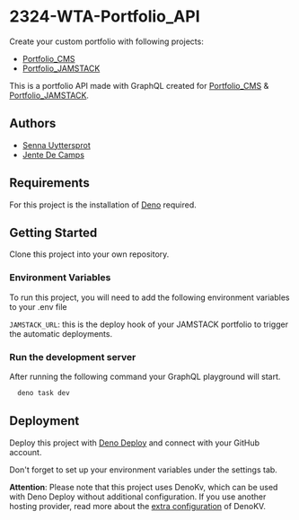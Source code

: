 # 2324-WTA-Portfolio_API

Create your custom portfolio with following projects:

- [Portfolio_CMS](https://github.com/SennaUyttersprot03/2324-WTA-Portfolio_CMS)
- [Portfolio_JAMSTACK](https://gitlab.com/jente.decamps/2324-wta-portfolio-jamstack)

This is a portfolio API made with GraphQL created for [Portfolio_CMS](https://github.com/SennaUyttersprot03/2324-WTA-Portfolio_CMS) & [Portfolio_JAMSTACK](https://gitlab.com/jente.decamps/2324-wta-portfolio-jamstack).

## Authors

- [Senna Uyttersprot](https://gitlab.com/senna.uyttersprot)
- [Jente De Camps](https://gitlab.com/jente.decamps)

## Requirements

For this project is the installation of [Deno](https://docs.deno.com/runtime/manual) required.

## Getting Started

Clone this project into your own repository.

### Environment Variables

To run this project, you will need to add the following environment variables to your .env file

`JAMSTACK_URL`: this is the deploy hook of your JAMSTACK portfolio to trigger the automatic deployments.

### Run the development server

After running the following command your GraphQL playground will start.

```bash
  deno task dev
```

## Deployment

Deploy this project with [Deno Deploy](https://deno.com/deploy) and connect with your GitHub account.

Don't forget to set up your environment variables under the settings tab.

**Attention**: Please note that this project uses DenoKv, which can be used with Deno Deploy without additional configuration.
If you use another hosting provider, read more about the [extra configuration](https://docs.deno.com/kv/manual/on_deploy#connect-to-managed-databases-from-outside-of-deno-deploy) of DenoKV.
